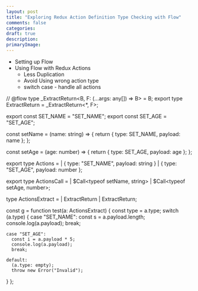 ```yaml
---
layout: post
title: "Exploring Redux Action Definition Type Checking with Flow"
comments: false
categories: 
draft: true
description: 
primaryImage:
---
```


* Setting up Flow
* Using Flow with Redux Actions
  * Less Duplication
  * Avoid Using wrong action type
  * switch case - handle all actions

// @flow
type \_ExtractReturn<B, F: (...args: any[]) => B> = B;
export type ExtractReturn<F> = \_ExtractReturn<\*, F>;

export const SET_NAME = "SET_NAME";
export const SET_AGE = "SET_AGE";

const setName = (name: string) => {
return { type: SET_NAME, payload: name };
};

const setAge = (age: number) => {
return { type: SET_AGE, payload: age };
};

export type Actions =
| { type: "SET_NAME", payload: string }
| { type: "SET_AGE", payload: number };

export type ActionsCall =
| $Call<typeof setName, string>
| $Call<typeof setAge, number>;

type ActionsExtract =
| ExtractReturn<typeof setName>
| ExtractReturn<typeof setAge>;

const g = function test(a: ActionsExtract) {
const type = a.type;
switch (a.type) {
case "SET_NAME":
const s = a.payload.length;
console.log(a.payload);
break;

    case "SET_AGE":
      const i = a.payload * 5;
      console.log(a.payload);
      break;

    default:
      (a.type: empty);
      throw new Error("Invalid");

}
};
